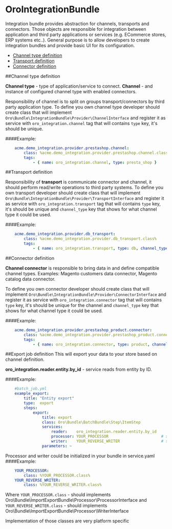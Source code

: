 OroIntegrationBundle
====================

Integration bundle provides abstraction for channels, transports and connectors. Those objects are responsible for
integration between application and third party applications or services (e.g. ECommerce stores, ERP systems etc..).
General purpose is to allow developers to create integration bundles and provide basic UI for its configuration.


- [Channel type definition](#channel-type-definition)
- [Transport definition](#transport-definition)
- [Connector definition](#connector-definition)

##Channel type definition

**Channel type** - type of application/service to connect.
**Channel** - and instance of configured channel type with enabled connectors.

Responsibility of channel is to split on groups transport/connectors by third party application type.
To define you own channel type developer should create class that will implement
`Oro\Bundle\IntegrationBundle\Provider\ChannelInterface` and register it as service with `oro_integration.channel` tag
that will contains `type` key, it's should be unique.

####Example:
``` yaml
    acme.demo_integration.provider.prestashop.channel:
        class: %acme.demo_integration.provider.prestashop.channel.class%
        tags:
            - { name: oro_integration.channel, type: presta_shop }
```

##Transport definition

Responsibility of **transport** is communicate connector and channel, it should perform read/write operations to third
party systems.
To define you own transport developer should create class that will implement
`Oro\Bundle\IntegrationBundle\Provider\TransportInterface` and register it as service with `oro_integration.transport`
tag that will contains `type` key, it's should be unique and `channel_type` key that shows for what channel type it
could be used.

####Example:
``` yaml
    acme.demo_integration.provider.db_transport:
        class: %acme.demo_integration.provider.db_transport.class%
        tags:
            - { name: oro_integration.transport, type: db, channel_type: presta_shop }
```

##Connector definition

**Channel connector** is responsible to bring data in and define compatible channel types. Examples: Magento
customers data connector, Magento catalog data connector.

To define you own connector developer should create class that will implement
`Oro\Bundle\IntegrationBundle\Provider\ConnectorInterface` and register it as service with `oro_integration.connector`
tag that will contains `type` key, it's should be unique for the channel and `channel_type` key that shows for what
channel type it could be used.

####Example:
``` yaml
    acme.demo_integration.provider.prestashop_product.connector:
        class: %acme.demo_integration.provider.prestashop_product.connector.class%
        tags:
            - { name: oro_integration.connector, type: product, channel_type: presta_shop }
```

##Export job definition
This will export your data to your store based on channel definition.

**oro_integration.reader.entity.by_id** - service reads from entity by ID.

####Example:
``` yaml
    #batch_job.yml
    example_export:
        title: "Entity export"
        type:  export
        steps:
            export:
                title: export
                class: Oro\Bundle\BatchBundle\Step\ItemStep
                services:
                    reader:    oro_integration.reader.entity.by_id
                    processor: YOUR_PROCESSOR                       # service which processing each record. Could prepare changeset for writer
                    writer:    YOUR_REVERSE_WRITER                  # service that are responsible for data push to remote instance
                parameters: ~
```

Processor and writer could be initialized in your bundle in service.yaml
####Example:
``` yaml
    YOUR_PROCESSOR:
        class: %YOUR_PROCESSOR.class%
    YOUR_REVERSE_WRITER:
        class: %YOUR_REVERSE_WRITER.class%
```

Where `YOUR_PROCESSOR.class` - should implements Oro\Bundle\ImportExportBundle\Processor\ProcessorInterface
and `YOUR_REVERSE_WRITER.class` - should implements Oro\Bundle\ImportExportBundle\Processor\WriterInterface

Implementation of those classes are very platform specific
